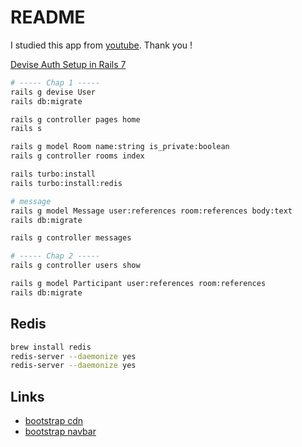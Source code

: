 # README

I studied this app from [youtube](https://www.youtube.com/watch?v=UvTLumcEMgU&list=PL3mtAHT_eRex1sJI2uoTBgFT3qAXFbEcy&ab_channel=Deanin).
Thank you !

[Devise Auth Setup in Rails 7](https://betterprogramming.pub/devise-auth-setup-in-rails-7-44240aaed4be)

```sh
# ----- Chap 1 -----
rails g devise User
rails db:migrate

rails g controller pages home
rails s

rails g model Room name:string is_private:boolean
rails g controller rooms index

rails turbo:install
rails turbo:install:redis

# message
rails g model Message user:references room:references body:text
rails db:migrate

rails g controller messages

# ----- Chap 2 -----
rails g controller users show

rails g model Participant user:references room:references
rails db:migrate
```

## Redis

```sh
brew install redis
redis-server --daemonize yes
redis-server --daemonize yes
```

## Links

-   [bootstrap cdn](https://getbootstrap.jp/docs/5.0/getting-started/introduction/)
-   [bootstrap navbar](https://getbootstrap.jp/docs/5.0/components/navbar/)
